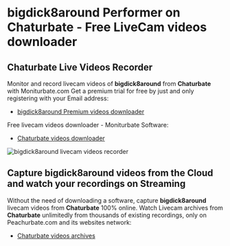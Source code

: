 # bigdick8around Performer on Chaturbate - Free LiveCam videos downloader

## Chaturbate Live Videos Recorder

Monitor and record livecam videos of **bigdick8around** from **Chaturbate** with Moniturbate.com
Get a premium trial for free by just and only registering with your Email address:
* [bigdick8around Premium videos downloader](https://moniturbate.com/request-demo-licence-key.html)

Free livecam videos downloader - Moniturbate Software:
* [Chaturbate videos downloader](https://moniturbate.com/moniturbate-download-software.html)

![bigdick8around livecam videos recorder](https://peachurnet.com/templates/moniturbate-software.png)


## Capture bigdick8around videos from the Cloud and watch your recordings on Streaming

Without the need of downloading a software, capture **bigdick8around** livecam videos from **Chaturbate** 100% online.
Watch Livecam archives from **Chaturbate** unlimitedly from thousands of existing recordings, only on Peachurbate.com and its websites network:
* [Chaturbate videos archives](https://peachurnet.com/)